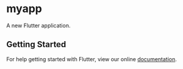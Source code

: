 # myapp

A new Flutter application.

## Getting Started

For help getting started with Flutter, view our online
[documentation](https://flutter.io/).
